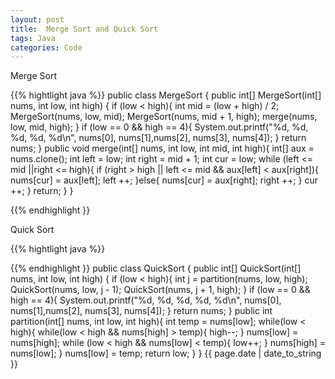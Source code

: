 ```yaml
---
layout: post
title:  Merge Sort and Quick Sort
tags: Java
categories: Code
---
```

Merge Sort

{{% hightlight java %}}
public class MergeSort {
    public int[] MergeSort(int[] nums, int low, int high) {
        if (low < high){
            int mid = (low + high) / 2;
            MergeSort(nums, low, mid);
            MergeSort(nums, mid + 1, high);
            merge(nums, low, mid, high);
        }
        if (low == 0 && high == 4){
            System.out.printf("%d, %d, %d, %d, %d\n", nums[0], nums[1],nums[2], nums[3], nums[4]);
        }
        return nums;
    }
    public void merge(int[] nums, int low, int mid, int high){
        int[] aux = nums.clone();
        int left = low;
        int right = mid + 1;
        int cur = low;
        while (left <= mid ||right <= high){
            if (right > high || left <= mid && aux[left] < aux[right]){
                nums[cur] = aux[left];
                left ++;
            }else{
                nums[cur] = aux[right];
                right ++;
            }
            cur ++;
        }
        return;
    }
 }

{{% endhighlight }}

Quick Sort

{{% hightlight java %}}

{{% endhighlight }}
public class QuickSort {
    public int[] QuickSort(int[] nums, int low, int high) {
        if (low < high){
            int j = partition(nums, low, high);
            QuickSort(nums, low, j - 1);
            QuickSort(nums, j + 1, high);
        }
        if (low == 0 && high == 4){
            System.out.printf("%d, %d, %d, %d, %d\n", nums[0], nums[1],nums[2], nums[3], nums[4]);
        }
        return nums;
    }
    public int partition(int[] nums, int low, int high){
        int temp = nums[low];
        while(low < high){
            while(low < high && nums[high] > temp){
                high--;
            }
            nums[low] = nums[high];
            while (low < high && nums[low] < temp){
                low++;
            }
            nums[high] = nums[low];
        }
        nums[low] = temp;
        return low;
    }
}
{{ page.date | date_to_string }}